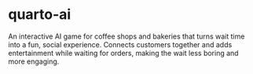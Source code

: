 # quarto-ai
An interactive AI game for coffee shops and bakeries that turns wait time into a fun, social experience. Connects customers together and adds entertainment while waiting for orders, making the wait less boring and more engaging.
